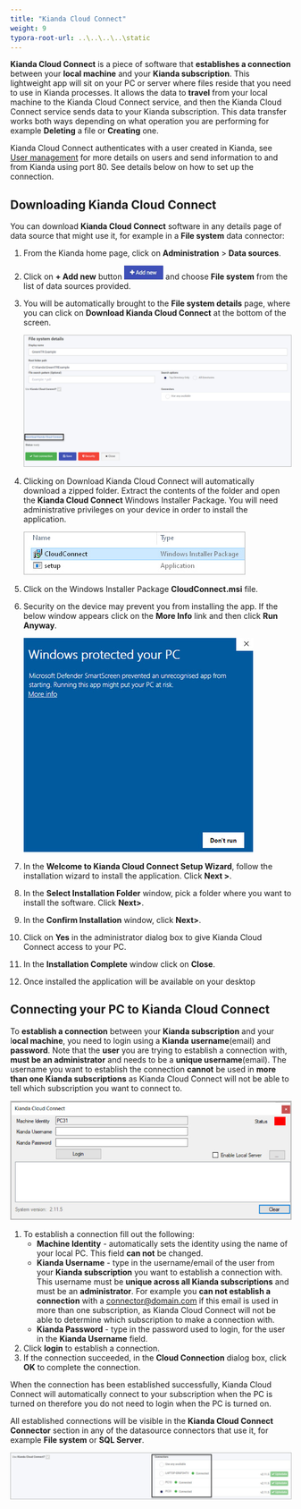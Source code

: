 ```yaml
---
title: "Kianda Cloud Connect"
weight: 9
typora-root-url: ..\..\..\..\static
---
```


**Kianda Cloud Connect** is a piece of software that **establishes a connection** between your **local machine** and your **Kianda subscription**. This lightweight app will sit on your PC or server where files reside that you need to use in Kianda processes. It allows the data to **travel** from your local machine to the Kianda Cloud Connect service, and then the Kianda Cloud Connect service sends data to your Kianda subscription. This data transfer works both ways depending on what operation you are performing for example **Deleting** a file or **Creating** one.

Kianda Cloud Connect authenticates with a user created in Kianda, see [User management](/docs/platform/administration/users/) for more details on users and send information to and from Kianda using port 80. See details below on how to set up the connection.

## Downloading Kianda Cloud Connect

You can download **Kianda Cloud Connect** software in any details page of data source that might use it, for example in a **File system** data connector:

1. From the Kianda home page, click on **Administration** > **Data sources**.

2. Click on **+ Add new** button ![Add new data connector button](/images/addnew.png) and choose **File system** from the list of data sources provided.

3. You will be automatically brought to the **File system details** page, where you can click on **Download Kianda Cloud Connect** at the bottom of the screen.

   ![File system detail page](/images/file-system-download-KCCjpg.jpg)

4. Clicking on Download Kianda Cloud Connect will automatically download a zipped folder. Extract the contents of the folder and open the **Kianda Cloud Connect** Windows Installer Package. You will need administrative privileges on your device in order to install the application.

   ![Cloud Connect package](/images/cloud-connector-msi.jpg)

5. Click on the Windows Installer Package **CloudConnect.msi** file.

6. Security on the device may prevent you from installing the app. If the below window appears click on the **More Info** link and then click **Run Anyway**.

   ![Windows Defender message](/images/windows-defender.jpg)

7. In the **Welcome to Kianda Cloud Connect Setup Wizard**, follow the installation wizard to install the application. Click **Next >**.

8. In the **Select Installation Folder** window, pick a folder where you want to install the software. Click **Next>**.

9. In the **Confirm Installation** window, click **Next>**.

10. Click on **Yes** in the administrator dialog box to give Kianda Cloud Connect access to your PC.

11. In the **Installation Complete** window click on **Close**.

12. Once installed the application will be available on your desktop

## Connecting your PC to Kianda Cloud Connect

To **establish a connection** between your **Kianda subscription** and your l**ocal machine**, you need to login using a **Kianda** **username**(email) and **password**. Note that the **user** you are trying to establish a connection with, **must be an administrator** and needs to be a **unique username**(email). The username you want to establish the connection **cannot** be used in **more than one Kianda subscriptions** as Kianda Cloud Connect will not be able to tell which subscription you want to connect to.

![Kianda Cloud Connect](/images/kianda-cloud-connect-app.jpg)

1. To establish a connection fill out the following:
   - **Machine Identity** - automatically sets the identity using the name of your local PC. This field **can not** be changed.
   - **Kianda Username** - type in the username/email of the user from your **Kianda subscription** you want to establish a connection with. This username must be **unique across all Kianda subscriptions** and must be an **administrator**. For example you **can not establish a connection** with a connector@domain.com if this email is used in more than one subscription, as Kianda Cloud Connect will not be able to determine which subscription to make a connection with.
   - **Kianda Password** - type in the password used to login, for the user in the **Kianda Username** field.
2. Click **login** to establish a connection.
3. If the connection succeeded, in the **Cloud Connection** dialog box, click **OK** to complete the connection.

When the connection has been established successfully, Kianda Cloud Connect will automatically connect to your subscription when the PC is turned on therefore you do not need to login when the PC is turned on.

All established connections will be visible in the **Kianda Cloud Connect Connector** section in any of the datasource connectors that use it, for example **File system** or **SQL Server**.

![Kianda Cloud Connect Connectors section](/images/kianda-cloud-connect-connector.jpg)
